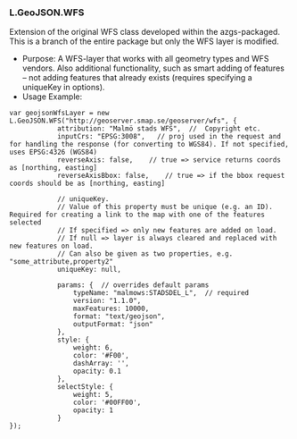 ### L.GeoJSON.WFS

Extension of the original WFS class developed within the azgs-packaged. This is a branch of the entire package but only the WFS layer is modified.

- Purpose: A WFS-layer that works with all geometry types and WFS vendors. Also additional functionality, such as smart adding of features – not adding features that already exists (requires specifying a uniqueKey in options).
- Usage Example:
```
var geojsonWfsLayer = new L.GeoJSON.WFS("http://geoserver.smap.se/geoserver/wfs", {
    	 	attribution: "Malmö stads WFS",  //  Copyright etc.
    	 	inputCrs: "EPSG:3008",   // proj used in the request and for handling the response (for converting to WGS84). If not specified, uses EPSG:4326 (WGS84)
    	 	reverseAxis: false,    // true => service returns coords as [northing, easting]
    	 	reverseAxisBbox: false,    // true => if the bbox request coords should be as [northing, easting]
    	 	
    	 	// uniqueKey.
    	 	// Value of this property must be unique (e.g. an ID). Required for creating a link to the map with one of the features selected
    	 	// If specified => only new features are added on load.
    	 	// If null => layer is always cleared and replaced with new features on load.
    	 	// Can also be given as two properties, e.g. "some_attribute,property2"
    	 	uniqueKey: null,  
    	 	
    	 	params: {  // overrides default params
	    	 	typeName: "malmows:STADSDEL_L",  // required
				version: "1.1.0",
				maxFeatures: 10000,
				format: "text/geojson",
				outputFormat: "json"
     		},
     		style: {
     			weight: 6,
     			color: '#F00',
     			dashArray: '',
     			opacity: 0.1
     		},
     		selectStyle: {
    			weight: 5,
    	        color: '#00FF00',
    	        opacity: 1
    		}
});
```
